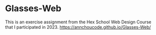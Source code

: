 # Glasses-Web
This is an exercise assignment from the Hex School Web Design Course that I participated in 2023.
https://annchoucode.github.io/Glasses-Web/
